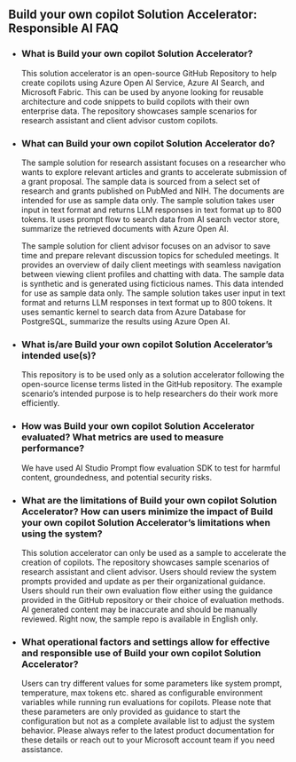 ## Build your own copilot Solution Accelerator: Responsible AI FAQ
- ### What is Build your own copilot Solution Accelerator?

  This solution accelerator is an open-source GitHub Repository to help create copilots using Azure Open AI Service, Azure AI Search, and Microsoft Fabric. This can be used by anyone looking for reusable architecture and code snippets to build copilots with their own enterprise data. The repository showcases sample scenarios for research assistant and client advisor custom copilots.

- ### What can Build your own copilot Solution Accelerator do? 
  The sample solution for research assistant focuses on a researcher who wants to explore relevant articles and grants to accelerate submission of a grant proposal. The sample data is sourced from a select set of research and grants published on PubMed and NIH. The documents are intended for use as sample data only. The sample solution takes user input in text format and returns LLM responses in text format up to 800 tokens.
  It uses prompt flow to search data from AI search vector store, summarize the retrieved documents with Azure Open AI.

  The sample solution for client advisor focuses on an advisor to save time and prepare relevant discussion topics for scheduled meetings. It provides an overview of daily client meetings with seamless navigation between viewing client profiles and chatting with data. The sample data is synthetic and is generated using ficticious names. This data intended for use as sample data only. The sample solution takes user input in text format and returns LLM responses in text format up to 800 tokens.
  It uses semantic kernel to search data from Azure Database for PostgreSQL, summarize the results using Azure Open AI.
  
- ### What is/are Build your own copilot Solution Accelerator’s intended use(s)?  

  This repository is to be used only as a solution accelerator following the open-source license terms listed in the GitHub repository. The example scenario’s intended purpose is to help researchers do their work more efficiently.
- ### How was Build your own copilot Solution Accelerator evaluated? What metrics are used to measure performance?
  
  We have used AI Studio Prompt flow evaluation SDK to test for harmful content, groundedness, and potential security risks. 
  
- ### What are the limitations of Build your own copilot Solution Accelerator? How can users minimize the impact of Build your own copilot Solution Accelerator’s limitations when using the system?
  
  This solution accelerator can only be used as a sample to accelerate the creation of copilots. The repository showcases sample scenarios of research assistant and client advisor.  Users should review the system prompts provided and update as per their organizational guidance. Users should run their own evaluation flow either using the guidance provided in the GitHub repository or their choice of evaluation methods. AI generated content may be inaccurate and should be manually reviewed. Right now, the sample repo is available in English only.  
- ### What operational factors and settings allow for effective and responsible use of Build your own copilot Solution Accelerator?
  
  Users can try different values for some parameters like system prompt, temperature, max tokens etc. shared as configurable environment variables while running run evaluations for copilots. Please note that these parameters are only provided as guidance to start the configuration but not as a complete available list to adjust the system behavior. Please always refer to the latest product documentation for these details or reach out to your Microsoft account team if you need assistance.
